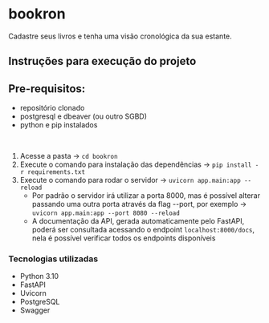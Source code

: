 # bookron

Cadastre seus livros e tenha uma visão cronológica da sua estante.
<br>

## Instruções para execução do projeto
## Pre-requisitos:
- repositório clonado <br>
- postgresql e dbeaver (ou outro SGBD)
- python e pip instalados
<br>

1. Acesse a pasta -> `cd bookron`
2. Execute o comando para instalação das dependências -> `pip install -r requirements.txt`
3. Execute o comando para rodar o servidor -> `uvicorn app.main:app --reload`
    - Por padrão o servidor irá utilizar a porta 8000, mas é possível alterar passando uma outra porta através da flag --port, por exemplo -> `uvicorn app.main:app --port 8080 --reload`
    - A documentação da API, gerada automaticamente pelo FastAPI, poderá ser consultada acessando o endpoint `localhost:8000/docs`, nela é possível verificar todos os endpoints disponíveis

### Tecnologias utilizadas
- Python 3.10
- FastAPI
- Uvicorn
- PostgreSQL
- Swagger